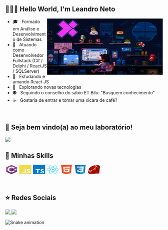 ## 👨🏽‍🚀 Hello World, I'm Leandro Neto
<img align="right" alt="LeandroNeto-HTML" height="180" width="370" src="./img/mario.gif">

<div align="left"> 
  
- 🎓 &nbsp; Formado em Análise e Desenvolvimento de Sistemas
- 💼 &nbsp; Atuando como Desenvolvedor Fullstack (C# / Delphi / ReactJS / SQLServer)
- 🌱 &nbsp; Estudando e amando React JS
- 🦄 &nbsp; Explorando novas tecnologias
- 👽 &nbsp; Seguindo o conselho do sábio ET Bilu: "Busquem conhecimento"
- ☕️ &nbsp; Gostaria de entrar e tomar uma xicara de café?
  
</div>
&nbsp;

## 🔬 Seja bem vindo(a) ao meu laboratório!
<div>
  <a href="https://github.com/LeandroNeto"> 
    <!--img height="180em" src="https://github-readme-stats.vercel.app/api?username=LeandroNeto&show_icons=true&theme=tokyonight&include_all_commits=true&count_private=true"/-->
    <img height="220em" src="https://github-readme-stats.vercel.app/api/top-langs/?username=LeandroNeto&layout=compact&langs_count=7&theme=tokyonight"/>
 </a>
</div>  
  
   
## 🚀 Minhas Skills  
<div style="display: inline_block">
  <code><img align="center" alt="LeandroNeto-Csharp" height="30" width="40" src="https://raw.githubusercontent.com/devicons/devicon/master/icons/csharp/csharp-original.svg"></code>
  <code><img align="center" alt="LeandroNeto-Js" height="30" width="40" src="https://raw.githubusercontent.com/devicons/devicon/master/icons/javascript/javascript-plain.svg"></code>
  <code><img align="center" alt="LeandroNeto-Ts" height="30" width="40" src="https://raw.githubusercontent.com/devicons/devicon/master/icons/typescript/typescript-plain.svg"></code>
  <code><img align="center" alt="LeandroNeto-React" height="30" width="40" src="https://raw.githubusercontent.com/devicons/devicon/master/icons/react/react-original.svg"></code>
  <code><img align="center" alt="LeandroNeto-HTML" height="30" width="40" src="https://raw.githubusercontent.com/devicons/devicon/master/icons/html5/html5-original.svg"></code>
  <code><img align="center" alt="LeandroNeto-CSS" height="30" width="40" src="https://raw.githubusercontent.com/devicons/devicon/master/icons/css3/css3-original.svg"></code>
  <code><img align="center" alt="LeandroNeto-CSS" height="30" width="40" src="https://raw.githubusercontent.com/devicons/devicon/master/icons/ruby/ruby-original.svg"></code>    
</div>

&nbsp;  
## ⭐ Redes Sociais
<div>  
  <a href="https://www.linkedin.com/in/leandro-neto-70b0b875/" target="_blank">
    <img src="https://img.shields.io/badge/-LinkedIn-%230077B5?style=for-the-badge&logo=linkedin&logoColor=white">
  </a>
  <a href = "mailto:leandrohock@gmail.com">
    <img src="https://img.shields.io/badge/-Gmail-%23333?style=for-the-badge&logo=gmail&logoColor=white" target="_blank">
  </a>
 
  ![Snake animation](https://github.com/LeandroNeto/LeandroNeto/blob/output/github-contribution-grid-snake.svg)
 
</div>
